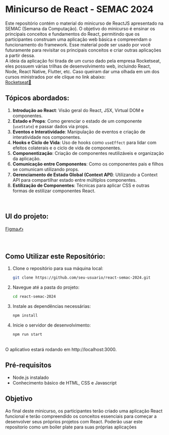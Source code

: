 # Minicurso de React - SEMAC 2024
Este repositório contém o material do minicurso de ReactJS apresentado na SEMAC (Semana da Computação). O objetivo do minicurso é ensinar os principais conceitos e fundamentos do React, permitindo que os participantes construam uma aplicação web básica e compreendam o funcionamento do framework. Esse material pode ser usado por você futuramente para revisitar os principais conceitos e criar outras aplicações a partir dessa.
<br />
A ideia da aplicação foi tirada de um curso dado pela empresa Rocketseat, eles possuem várias trilhas de desenvolvimento web, incluindo React, Node, React Native, Flutter, etc. Caso queiram dar uma olhada em um dos cursos ministrados por ele clique no link abaixo:
<br />
[Rocketseat🚀](https://app.rocketseat.com.br/cart/rocketseat-one?referral=tavex-augusto0012&coupon=indicamgm&utm_source=platform&utm_medium=organic&utm_campaign=venda&utm_term=mgm&utm_content=indication-lp_one)
<br />
## Tópicos abordados:
1. **Introdução ao React**: Visão geral do React, JSX, Virtual DOM e componentes.
2. **Estado e Props**: Como gerenciar o estado de um componente (`useState`) e passar dados via props.
3. **Eventos e Interatividade**: Manipulação de eventos e criação de interatividade nos componentes.
4. **Hooks e Ciclo de Vida**: Uso de hooks como `useEffect` para lidar com efeitos colaterais e o ciclo de vida de componentes.
5. **Componentização**: Criação de componentes reutilizáveis e organização da aplicação.
6. **Comunicação entre Componentes**: Como os componentes pais e filhos se comunicam utilizando props.
7. **Gerenciamento de Estado Global (Context API)**: Utilizando a Context API para compartilhar estado entre múltiplos componentes.
8. **Estilização de Componentes**: Técnicas para aplicar CSS e outras formas de estilizar componentes React.

<br />

## UI do projeto:
[Figma✍](https://www.figma.com/design/rImatwjz9aJQNUWHp3qRP3/SEMAC---MINICURSO?node-id=5-181&t=kqNLBsTPkDL9VECa-1)

<br />

## Como Utilizar este Repositório:

1. Clone o repositório para sua máquina local:
   ```bash
   git clone https://github.com/seu-usuario/react-semac-2024.git
   ```
2. Navegue até a pasta do projeto:
   ```bash
   cd react-semac-2024
   ```
3. Instale as dependências necessárias:
   ```bash
   npm install
   ```
4. Inicie o servidor de desenvolvimento:
   ```bash
   npm run start
   ```

<br />
O aplicativo estará rodando em http://localhost:3000.
<br />

## Pré-requisitos
- Node.js instalado
- Conhecimento básico de HTML, CSS e Javascript


## Objetivo
Ao final deste minicurso, os participantes terão criado uma aplicação React funcional e terão compreendido os conceitos essenciais para começar a desenvolver seus próprios projetos com React. Poderão usar este repositorio como um boiler plate para suas próprias aplicações
